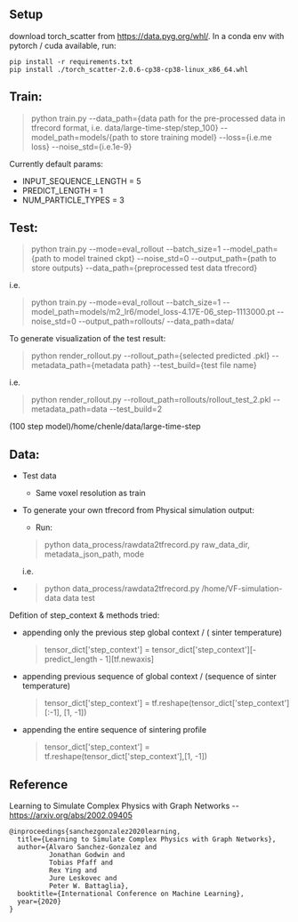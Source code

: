 
## Setup
download torch_scatter from https://data.pyg.org/whl/. 
In a conda env with pytorch / cuda available, run:
```
pip install -r requirements.txt
pip install ./torch_scatter-2.0.6-cp38-cp38-linux_x86_64.whl
```

## Train: 

> python train.py --data_path={data path for the pre-processed data in tfrecord format, i.e. data/large-time-step/step_100} --model_path=models/{path to store training model} --loss={i.e.me loss} --noise_std={i.e.1e-9}

Currently default params: 

- INPUT_SEQUENCE_LENGTH = 5
- PREDICT_LENGTH = 1
- NUM_PARTICLE_TYPES = 3

## Test: 

> python train.py --mode=eval_rollout --batch_size=1 --model_path={path to model trained ckpt} --noise_std=0 --output_path={path to store outputs} --data_path={preprocessed test data tfrecord}
 
i.e.

> python train.py --mode=eval_rollout --batch_size=1 --model_path=models/m2_lr6/model_loss-4.17E-06_step-1113000.pt --noise_std=0 --output_path=rollouts/ --data_path=data/

To generate visualization of the test result: 

> python  render_rollout.py --rollout_path={selected predicted .pkl} --metadata_path={metadata path} --test_build={test file name}

i.e.
> python render_rollout.py --rollout_path=rollouts/rollout_test_2.pkl --metadata_path=data --test_build=2


(100 step model)/home/chenle/data/large-time-step

## Data: 

- Test data 

    - Same voxel resolution as train

- To generate your own tfrecord from Physical simulation output: 
  
    - Run: 
  > python data_process/rawdata2tfrecord.py raw_data_dir, metadata_json_path, mode
    
    i.e.
- > python data_process/rawdata2tfrecord.py /home/VF-simulation-data data test

Defition of step_context & methods tried: 

- appending only the previous step global context / ( sinter temperature)
    > tensor_dict['step_context'] = tensor_dict['step_context'][-predict_length - 1][tf.newaxis]

- appending previous sequence of global context / (sequence of sinter temperature)
    >  tensor_dict['step_context'] = tf.reshape(tensor_dict['step_context'][:-1], [1, -1])

-  appending the entire sequence of sintering profile 
    > tensor_dict['step_context'] = tf.reshape(tensor_dict['step_context'],[1, -1])

## Reference

Learning to Simulate Complex Physics with Graph Networks -- https://arxiv.org/abs/2002.09405

```
@inproceedings{sanchezgonzalez2020learning,
  title={Learning to Simulate Complex Physics with Graph Networks},
  author={Alvaro Sanchez-Gonzalez and
          Jonathan Godwin and
          Tobias Pfaff and
          Rex Ying and
          Jure Leskovec and
          Peter W. Battaglia},
  booktitle={International Conference on Machine Learning},
  year={2020}
}
```